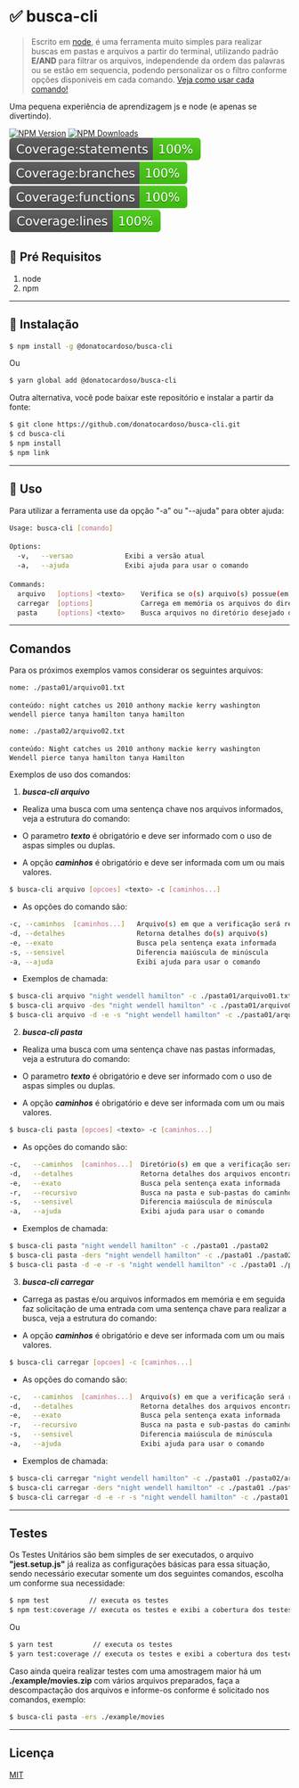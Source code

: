 # ✅ busca-cli

> Escrito em [node](http://nodejs.org), é uma ferramenta muito simples para realizar buscas em pastas e arquivos a partir do terminal, utilizando padrão **E/AND** para filtrar os arquivos, independende da ordem das palavras ou se estão em sequencia, podendo personalizar os o filtro conforme opções disponiveis em cada comando. [Veja como usar cada comando!](#comandos)

Uma pequena experiência de aprendizagem js e node (e apenas se divertindo).

[![NPM Version][npm-image]][npm-url]
[![NPM Downloads][downloads-image]][downloads-url]
![badge-statements]
![badge-branches]
![badge-functions]
![badge-lines]

## 🔹 Pré Requisitos

1. node
1. npm

---

## 🔹 Instalação

```bash
$ npm install -g @donatocardoso/busca-cli
```

Ou

```bash
$ yarn global add @donatocardoso/busca-cli
```

Outra alternativa, você pode baixar este repositório e instalar a partir da fonte:

```bash
$ git clone https://github.com/donatocardoso/busca-cli.git
$ cd busca-cli
$ npm install
$ npm link
```

---

## 🔹 Uso

Para utilizar a ferramenta use da opção "-a" ou "--ajuda" para obter ajuda:

```bash
Usage: busca-cli [comando]

Options:
  -v,   --versao             Exibi a versão atual
  -a,   --ajuda              Exibi ajuda para usar o comando

Commands:
  arquivo   [options] <texto>    Verifica se o(s) arquivo(s) possue(em) o texto informado
  carregar  [options]            Carrega em memória os arquivos do diretório informado
  pasta     [options] <texto>    Busca arquivos no diretório desejado que possuem o texto informado
```

---

## Comandos

Para os próximos exemplos vamos considerar os seguintes arquivos:

```text
nome: ./pasta01/arquivo01.txt

conteúdo: night catches us 2010 anthony mackie kerry washington wendell pierce tanya hamilton tanya hamilton
```

```text
nome: ./pasta02/arquivo02.txt

conteúdo: Night catches us 2010 anthony mackie kerry washington Wendell pierce tanya hamilton tanya Hamilton
```

Exemplos de uso dos comandos:

1. **_busca-cli arquivo_**

- Realiza uma busca com uma sentença chave nos arquivos informados, veja a estrutura do comando:

- O parametro **_texto_** é obrigatório e deve ser informado com o uso de aspas simples ou duplas.
- A opção **_caminhos_** é obrigatório e deve ser informada com um ou mais valores.

```bash
$ busca-cli arquivo [opcoes] <texto> -c [caminhos...]
```

- As opções do comando são:

```bash
-c, --caminhos  [caminhos...]   Arquivo(s) em que a verificação será realizada
-d, --detalhes                  Retorna detalhes do(s) arquivo(s)
-e, --exato                     Busca pela sentença exata informada
-s, --sensivel                  Diferencia maiúscula de minúscula
-a, --ajuda                     Exibi ajuda para usar o comando
```

- Exemplos de chamada:

```bash
$ busca-cli arquivo "night wendell hamilton" -c ./pasta01/arquivo01.txt ./pasta02/arquivo02.txt
$ busca-cli arquivo -des "night wendell hamilton" -c ./pasta01/arquivo01.txt ./pasta02/arquivo02.txt
$ busca-cli arquivo -d -e -s "night wendell hamilton" -c ./pasta01/arquivo01.txt ./pasta02/arquivo02.txt
```

2. **_busca-cli pasta_**

- Realiza uma busca com uma sentença chave nas pastas informadas, veja a estrutura do comando:

- O parametro **_texto_** é obrigatório e deve ser informado com o uso de aspas simples ou duplas.
- A opção **_caminhos_** é obrigatório e deve ser informada com um ou mais valores.

```bash
$ busca-cli pasta [opcoes] <texto> -c [caminhos...]
```

- As opções do comando são:

```bash
-c,   --caminhos  [caminhos...]  Diretório(s) em que a verificação será realizada
-d,   --detalhes                 Retorna detalhes dos arquivos encontrados
-e,   --exato                    Busca pela sentença exata informada
-r,   --recursivo                Busca na pasta e sub-pastas do caminho informado
-s,   --sensivel                 Diferencia maiúscula de minúscula
-a,   --ajuda                    Exibi ajuda para usar o comando
```

- Exemplos de chamada:

```bash
$ busca-cli pasta "night wendell hamilton" -c ./pasta01 ./pasta02
$ busca-cli pasta -ders "night wendell hamilton" -c ./pasta01 ./pasta02
$ busca-cli pasta -d -e -r -s "night wendell hamilton" -c ./pasta01 ./pasta02
```

3. **_busca-cli carregar_**

- Carrega as pastas e/ou arquivos informados em memória e em seguida faz solicitação de uma entrada com uma sentença chave para realizar a busca, veja a estrutura do comando:

- A opção **_caminhos_** é obrigatório e deve ser informada com um ou mais valores.

```bash
$ busca-cli carregar [opcoes] -c [caminhos...]
```

- As opções do comando são:

```bash
-c,   --caminhos  [caminhos...]  Arquivo(s) em que a verificação será realizada
-d,   --detalhes                 Retorna detalhes dos arquivos encontrados
-e,   --exato                    Busca pela sentença exata informada
-r,   --recursivo                Busca na pasta e sub-pastas do caminho informado
-s,   --sensivel                 Diferencia maiúscula de minúscula
-a,   --ajuda                    Exibi ajuda para usar o comando
```

- Exemplos de chamada:

```bash
$ busca-cli carregar "night wendell hamilton" -c ./pasta01 ./pasta02/arquivo02.txt
$ busca-cli carregar -ders "night wendell hamilton" -c ./pasta01 ./pasta02/arquivo02.txt
$ busca-cli carregar -d -e -r -s "night wendell hamilton" -c ./pasta01 ./pasta02/arquivo02.txt
```

---

## Testes

Os Testes Unitários são bem simples de ser executados, o arquivo **"jest.setup.js"** já realiza as configurações básicas para essa situação, sendo necessário executar somente um dos seguintes comandos, escolha um conforme sua necessidade:

```bash
$ npm test          // executa os testes
$ npm test:coverage // executa os testes e exibi a cobertura dos testes
```

Ou

```bash
$ yarn test          // executa os testes
$ yarn test:coverage // executa os testes e exibi a cobertura dos testes
```

Caso ainda queira realizar testes com uma amostragem maior há um **./example/movies.zip** com vários arquivos preparados, faça a descompactação dos arquivos e informe-os conforme é solicitado nos comandos, exemplo:

```bash
$ busca-cli pasta -ers ./example/movies
```

---

## Licença

[MIT](LICENSE)

[badge-branches]: ./__tests__/badges/badge-branches.svg
[badge-functions]: ./__tests__/badges/badge-functions.svg
[badge-lines]: ./__tests__/badges/badge-lines.svg
[badge-statements]: ./__tests__/badges/badge-statements.svg
[npm-image]: https://img.shields.io/npm/v/@donatocardoso/busca-cli.svg
[npm-url]: https://npmjs.org/package/@donatocardoso/busca-cli
[downloads-image]: https://img.shields.io/npm/dm/@donatocardoso/busca-cli.svg
[downloads-url]: https://npmjs.org/package/@donatocardoso/busca-cli
